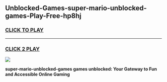 
## Unblocked-Games-super-mario-unblocked-games-Play-Free-hp8hj
<h3>
<a href="https://premium76.site?title=super-mario-unblocked-games&ref=17A">CLICK TO PLAY</a></h3>
<hr>

<h3>
<a href="https://premium76.site?title=super-mario-unblocked-games&ref=17A">CLICK 2 PLAY</a>
  
</h3>

<a href="https://premium76.site?title=super-mario-unblocked-games&ref=17A"><img src="https://clearcache.store/games.png"></a>


**super-mario-unblocked-games games unblocked: Your Gateway to Fun and Accessible Online Gaming**
